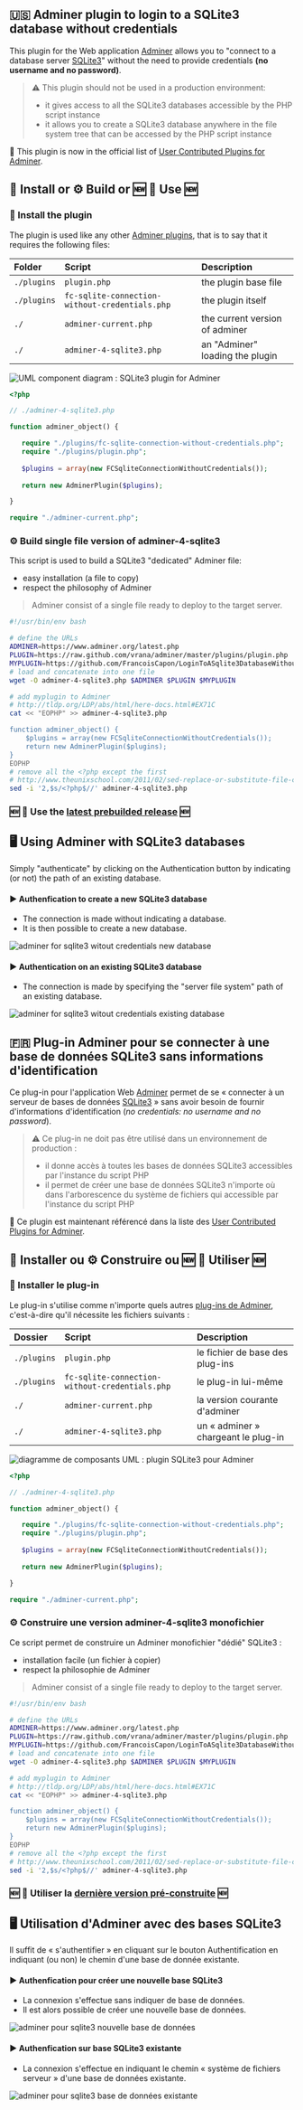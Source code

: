 ## :us: Adminer plugin to login to a SQLite3 database without credentials
This plugin for the Web application [Adminer](https://www.adminer.org/en/) allows you to "connect to a database server [SQLite3](https://www.sqlite.org/index.html)" without the need to provide credentials **(no username and no password)**.
> :warning: This plugin should not be used in a production environment:
> * it gives access to all the SQLite3 databases accessible by the PHP script instance
> * it allows you to create a SQLite3 database anywhere in the file system tree that can be accessed by the PHP script instance

:medal_sports: This plugin is now in the official list of [User Contributed Plugins for Adminer](https://www.adminer.org/en/plugins/#user).

## :construction_worker: Install or :gear: Build or :new: :robot: Use :new:
### :construction_worker: Install the plugin
The plugin is used like any other [Adminer plugins](https://www.adminer.org/en/plugins/), that is to say that it requires the following files:

Folder | Script | Description
:--|:--|:--
```./plugins```|```plugin.php```|the plugin base file
```./plugins```|```fc-sqlite-connection-without-credentials.php```|the plugin itself
```./```|```adminer-current.php```|the current version of adminer
```./```|```adminer-4-sqlite3.php```|an "Adminer" loading the plugin

![UML component diagram : SQLite3 plugin for Adminer](./doc/adminer-sqlite3-plugin-uml-component-diagram.png)

```php
<?php 

// ./adminer-4-sqlite3.php

function adminer_object() {

   require "./plugins/fc-sqlite-connection-without-credentials.php";
   require "./plugins/plugin.php";
  
   $plugins = array(new FCSqliteConnectionWithoutCredentials());
    
   return new AdminerPlugin($plugins);

}

require "./adminer-current.php";
```

### :gear: Build single file version of adminer-4-sqlite3
This script is used to build a SQLite3 "dedicated" Adminer file:
* easy installation (a file to copy)
* respect the philosophy of Adminer
> Adminer consist of a single file ready to deploy to the target server. 
```bash
#!/usr/bin/env bash

# define the URLs
ADMINER=https://www.adminer.org/latest.php
PLUGIN=https://raw.github.com/vrana/adminer/master/plugins/plugin.php
MYPLUGIN=https://github.com/FrancoisCapon/LoginToASqlite3DatabaseWithoutCredentialsWithAdminer/raw/master/fc-sqlite-connection-without-credentials.php
# load and concatenate into one file
wget -O adminer-4-sqlite3.php $ADMINER $PLUGIN $MYPLUGIN

# add myplugin to Adminer
# http://tldp.org/LDP/abs/html/here-docs.html#EX71C
cat << "EOPHP" >> adminer-4-sqlite3.php

function adminer_object() {
    $plugins = array(new FCSqliteConnectionWithoutCredentials());
    return new AdminerPlugin($plugins);
}
EOPHP
# remove all the <?php except the first
# http://www.theunixschool.com/2011/02/sed-replace-or-substitute-file-contents.html
sed -i '2,$s/<?php$//' adminer-4-sqlite3.php
```

### :new: :robot: Use the [latest prebuilded release](https://github.com/FrancoisCapon/LoginToASqlite3DatabaseWithoutCredentialsWithAdminer/releases/latest) :new:

## :desktop_computer: Using Adminer with SQLite3 databases
Simply "authenticate" by clicking on the Authentication button by indicating (or not) the path of an existing database.

#### :arrow_forward: Authenfication to create a new SQLite3 database
* The connection is made without indicating a database.
* It is then possible to create a new database.

![adminer for sqlite3 witout credentials new database](./doc/adminer-sqlite3-new-database.gif)
#### :arrow_forward: Authentication on an existing SQLite3 database
* The connection is made by specifying the "server file system" path of an existing database.

![adminer for sqlite3 witout credentials existing database](./doc/adminer-sqlite3-existing-database.gif)
## :fr: Plug-in Adminer pour se connecter à une base de données SQLite3 sans informations d'identification
Ce plug-in pour l'application Web [Adminer](https://www.adminer.org/en/) permet de se « connecter à un serveur de bases de données [SQLite3](https://www.sqlite.org/index.html) » sans avoir besoin de fournir d'informations d'identification (*no credentials: no username and no password*).

> :warning: Ce plug-in ne doit pas être utilisé dans un environnement de production : 
> * il donne accès à toutes les bases de données SQLite3 accessibles par l'instance du script PHP
> * il permet de créer une base de données SQLite3 n'importe où dans l'arborescence du système de fichiers qui accessible par l'instance du script PHP

:medal_sports: Ce plugin est maintenant référencé dans la liste des [User Contributed Plugins for Adminer](https://www.adminer.org/en/plugins/#user).

## :construction_worker: Installer ou :gear: Construire ou :new: :robot: Utiliser :new:

### :construction_worker: Installer le plug-in
Le plug-in s'utilise comme n'importe quels autres [plug-ins de Adminer](https://www.adminer.org/en/plugins/), c'est-à-dire qu'il nécessite les fichiers suivants :

Dossier | Script | Description
:--|:--|:--
```./plugins```|```plugin.php```|le fichier de base des plug-ins
```./plugins```|```fc-sqlite-connection-without-credentials.php```|le plug-in lui-même
```./```|```adminer-current.php```|la version courante d'adminer
```./```|```adminer-4-sqlite3.php```|un « adminer » chargeant le plug-in

![diagramme de composants UML : plugin SQLite3 pour Adminer](./doc/adminer-sqlite3-plugin-uml-component-diagram.png)

```php
<?php 

// ./adminer-4-sqlite3.php

function adminer_object() {

   require "./plugins/fc-sqlite-connection-without-credentials.php";
   require "./plugins/plugin.php";
  
   $plugins = array(new FCSqliteConnectionWithoutCredentials());
    
   return new AdminerPlugin($plugins);

}

require "./adminer-current.php";
```
### :gear: Construire une version adminer-4-sqlite3 monofichier
Ce script permet de construire un Adminer monofichier "dédié" SQLite3 :
* installation facile (un fichier à copier)
* respect la philosophie de Adminer
> Adminer consist of a single file ready to deploy to the target server. 
```bash
#!/usr/bin/env bash

# define the URLs
ADMINER=https://www.adminer.org/latest.php
PLUGIN=https://raw.github.com/vrana/adminer/master/plugins/plugin.php
MYPLUGIN=https://github.com/FrancoisCapon/LoginToASqlite3DatabaseWithoutCredentialsWithAdminer/raw/master/fc-sqlite-connection-without-credentials.php
# load and concatenate into one file
wget -O adminer-4-sqlite3.php $ADMINER $PLUGIN $MYPLUGIN

# add myplugin to Adminer
# http://tldp.org/LDP/abs/html/here-docs.html#EX71C
cat << "EOPHP" >> adminer-4-sqlite3.php

function adminer_object() {
    $plugins = array(new FCSqliteConnectionWithoutCredentials());
    return new AdminerPlugin($plugins);
}
EOPHP
# remove all the <?php except the first
# http://www.theunixschool.com/2011/02/sed-replace-or-substitute-file-contents.html
sed -i '2,$s/<?php$//' adminer-4-sqlite3.php
```

### :new: :robot: Utiliser la [dernière version pré-construite](https://github.com/FrancoisCapon/LoginToASqlite3DatabaseWithoutCredentialsWithAdminer/releases/latest) :new:

## :desktop_computer: Utilisation d'Adminer avec des bases SQLite3
Il suffit de « s'authentifier » en cliquant sur le bouton Authentification en indiquant (ou non) le chemin d'une base de donnée existante.
#### :arrow_forward: Authenfication pour créer une nouvelle base SQLite3
* La connexion s'effectue sans indiquer de base de données.
* Il est alors possible de créer une nouvelle base de données.

![adminer pour sqlite3 nouvelle base de données](./doc/adminer-sqlite3-new-database.gif)
#### :arrow_forward: Authenfication sur base SQLite3 existante
* La connexion s'effectue en indiquant le chemin « système de fichiers serveur » d'une base de données existante.

![adminer pour sqlite3 base de données existante](./doc/adminer-sqlite3-existing-database.gif)
